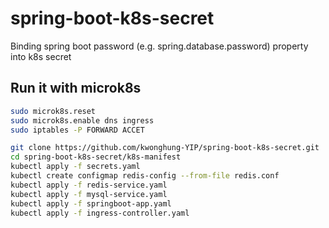# spring-boot-k8s-secret
Binding spring boot password (e.g. spring.database.password) property into k8s secret

## Run it with microk8s
```bash
sudo microk8s.reset
sudo microk8s.enable dns ingress
sudo iptables -P FORWARD ACCET

git clone https://github.com/kwonghung-YIP/spring-boot-k8s-secret.git
cd spring-boot-k8s-secret/k8s-manifest
kubectl apply -f secrets.yaml
kubectl create configmap redis-config --from-file redis.conf
kubectl apply -f redis-service.yaml
kubectl apply -f mysql-service.yaml
kubectl apply -f springboot-app.yaml
kubectl apply -f ingress-controller.yaml
```
